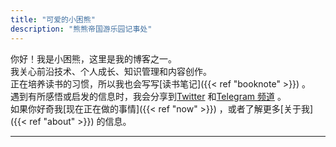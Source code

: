 ```yaml
---
title: "可爱的小困熊"
description: "熊熊帝国游乐园记事处"
---
```


<!--# Emacs Hacker-->

你好！我是小困熊，这里是我的博客之一。  
我关心前沿技术、个人成长、知识管理和内容创作。  
正在培养读书的习惯，所以我也会写写[读书笔记]({{< ref "booknote" >}}) 。  
遇到有所感悟或启发的信息时，我会分享到[Twitter](https://twitter.com/chanqi4444) 和[Telegram 频道](https://t.me/chanqi4444) 。  
如果你好奇我[现在正在做的事情]({{< ref "now" >}}) ，或者了解更多[关于我]({{< ref "about" >}}) 的信息。

---
